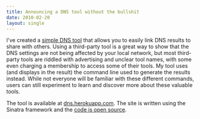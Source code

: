 ```yaml
---
title: Announcing a DNS tool without the bullshit
date: 2010-02-20
layout: single
---
```


I've created a [simple DNS tool](http://dns.herokuapp.com/) that allows you to easily link DNS results to share with others. Using a third-party tool is a great way to show that the DNS settings are not being affected by your local network, but most third-party tools are riddled with advertising and unclear tool names, with some even charging a membership to access some of their tools. My tool uses (and displays in the result) the command line used to generate the results instead. While not everyone will be familiar with these different commands, users can still experiment to learn and discover more about these valuable tools.

The tool is available at [dns.herokuapp.com][1]. The site is written using the Sinatra framework and the [code is open source](http://github.com/wuputah/dns-tools).

[1]: http://dns.herokuapp.com/
